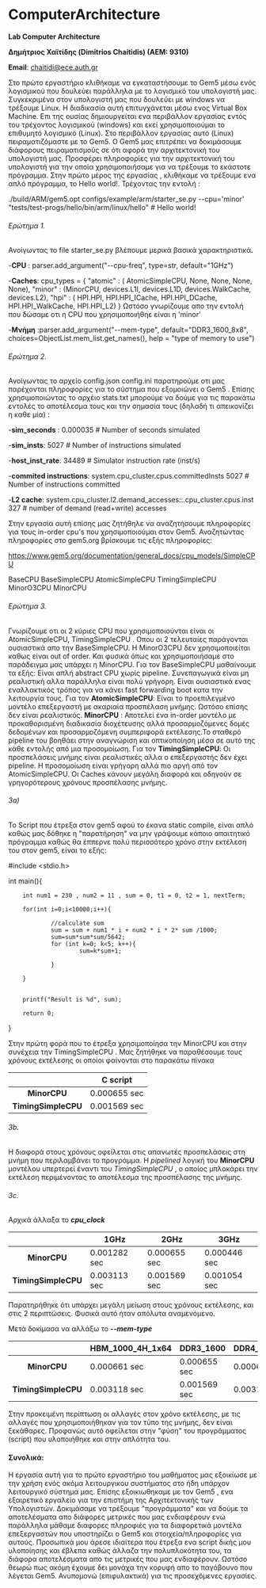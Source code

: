 # ComputerArchitecture
__Lab Computer Architecture__

__Δημήτριος Χαϊτίδης (Dimitrios Chaitidis) (ΑΕΜ: 9310)__

__Email__: chaitidi@ece.auth.gr

Στο πρώτο εργαστήριο κλιθήκαμε να εγκαταστήσουμε το Gem5 μέσω ενός λογισμικού που δουλεύει παράλληλα με το λογισμικό του υπολογιστή μας. Συγκεκριμένα στον υπολογιστή μας που δουλεύει με windows να τρέξουμε Linux. Η διαδικασία αυτή επιτυγχάνεται μέσω ενος Virtual Box Machine. Επι της ουσίας δημιουργείται ενα περιβάλλον εργασίας εντός του τρέχοντος λογισμικού (windows) και εκεί χρησιμοποιούμαι το επιθυμητό λογισμικό (Linux). 
Στο περιβάλλον εργασίας αυτό (Linux) πειραματιζόμαστε με το Gem5. Ο Gem5 μας επιτρέπει να δοκιμάσουμε διάφορους πειραματισμούς σε ότι αφορά την αρχιτεκτονική του υπολογιστή μας. Προσφέρει πληροφορίες για την αρχιτεκτονική του υπολογιστή για την οποία χρησιμοποιήσαμε για να τρέξουμε το εκάστοτε πρόγραμμα.
Στην πρώτο μέρος της εργασίας , κλιθήκαμε να τρέξουμε ενα απλό πρόγραμμα, το Hello world!. Τρέχοντας την εντολή :

./build/ARM/gem5.opt configs/example/arm/starter_se.py --cpu='minor' "tests/test-progs/hello/bin/arm/linux/hello" # Hello world!

###### Ερώτημα 1.

Ανοίγωντας το file starter_se.py βλέπουμε μερικά βασικά χαρακτηριστικά.

-__CPU__ : parser.add_argument("--cpu-freq", type=str, default="1GHz")

-__Caches__: cpu_types = {
    "atomic" : ( AtomicSimpleCPU, None, None, None, None),
    "minor" : (MinorCPU,
               devices.L1I, devices.L1D,
               devices.WalkCache,
               devices.L2),
    "hpi" : ( HPI.HPI,
              HPI.HPI_ICache, HPI.HPI_DCache,
              HPI.HPI_WalkCache,
              HPI.HPI_L2)
}
Ωστόσο γνωρίζουμε απο την εντολή που δώσαμε οτι η CPU που χρησιμοποιήθηε είναι η 'minor'

-__Μνήμη__ :parser.add_argument("--mem-type", default="DDR3_1600_8x8",
                        choices=ObjectList.mem_list.get_names(),
                        help = "type of memory to use")




###### Ερώτημα 2.

Ανοίγωντας το αρχείο config.json config.ini παρατηρούμε οτι μας παρέχονται πληροφορίες  για το σύστημα που εξομοιώνει ο Gem5 . Επίσης χρησιμοποιώντας το αρχέιο stats.txt μπορούμε να δούμε για τις παρακάτω εντολές το αποτέλεσμα τους και την σημασία τους (δηλαδή τι απεικονίζει η καθε μία) :

-__sim_seconds__ :   0.000035 # Number of seconds simulated

-__sim_insts__:      5027     # Number of instructions simulated

-__host_inst_rate__: 34489    # Simulator instruction rate (inst/s)

-__commited instructions__: system.cpu_cluster.cpus.committedInsts  5027   # Number of instructions committed

-__L2 cache__: system.cpu_cluster.l2.demand_accesses::.cpu_cluster.cpus.inst  327     # number of demand (read+write) accesses


Στην εργασία αυτή επίσης μας ζητήθηλε να αναζητήσουμε πληροφορίες για τους in-order cpu's που χρησιμοποιούμαι στον Gem5. 
Αναζητώντας πληροφορίες στο gem5.org βρίσκουμε τις εξής πληροφορίες: 

https://www.gem5.org/documentation/general_docs/cpu_models/SimpleCPU

BaseCPU
BaseSimpleCPU
AtomicSimpleCPU
TimingSimpleCPU
MinorO3CPU
MinorCPU


###### Ερώτημα 3.

Γνωρίζουμε οτι οι 2 κύριες CPU που χρησιμοποιούνται είναι οι AtomicSimpleCPU, TimingSimpleCPU . Οπου οι 2 τελευταίες παράγονται ουσιαστικά απο την BaseSimpleCPU.
H MinorO3CPU δεν χρησιμοποιείται καθως είναι out of order.
Και φυσικά όπως και χρησιμοποιήσαμε στο παράδειγμα μας υπάρχει η MinorCPU.
Για τον BaseSimpleCPU μαθαίνουμε τα εξής:
Είναι απλή abstract CPU χωρίς pipeline. Συνεπαγωγικά είναι μη ρεαλιστική αλλα παράλληλα είναι πολύ γρήγορη. Είναι ουσιαστικά ενας εναλλακτικός τρόπος για να κάνει fast forwarding boot κατα την λειτουργία τους.
Για τον __AtomicSimpleCPU__:
Είναι το προεπιλεγμένο μοντέλο επεξεργαστή με ακαριαία προσπέλαση μνήμης. Ωστόσο επίσης δεν είναι ρεαλιστικός.
__MinorCPU__ : 
Αποτελεί ένα in-order μοντέλο με προκαθορισμένη διαδικασία διοχέτευσης αλλά προσαρμοζόμενες δομές δεδομένων και προσαρμοζόμενη συμπεριφορά εκτέλεσης.Το σταθερό pipeline του βοηθάει στην αναγνώριση και οπτικοποίηση μέσα σε αυτό της κάθε εντολής από μια προσομοίωση.
Για τον __TimingSimpleCPU__:
Οι προσπελάσεις μνήμης είναι ρεαλιστικές αλλα ο επεξεργαστής δεν έχει pipeline. Η προσομοίωση είναι γρήγορη αλλά πιο αργή από τον AtomicSimpleCPU. Οι Caches κάνουν μεγάλη διαφορά και οδηγούν σε γρηγορότερους χρόνους προσπέλασης μνήμης.



###### 3a)
Το Script που έτρεξα στον gem5 αφού το έκανα static compile, είναι απλό καθώς μας δόθηκε η "παρατήρηση" να μην γράψουμε κάποιο απαιτητικό πρόγραμμα καθώς θα έππερνε πολύ περισσότερο χρόνο στην εκτέλεση του στον gem5, είναι το εξής:


#include <stdio.h>

int main(){


        int num1 = 230 , num2 = 11 , sum = 0, t1 = 0, t2 = 1, nextTerm;

        for(int i=0;i<10000;i++){

                //calculate sum
                sum = sum + num1 * i + num2 * i * 2* sum /1000;
                sum=sum*sum*sum/5642;
                for (int k=0; k<5; k++){
                        sum=k*sum+1;

                }

        }


        printf("Result is %d", sum);

        return 0;
}



Στην πρώτη φορά που το έτρεξα χρησιμοποίησα την MinorCPU και στην συνέχεια την TimingSimpleCPU . Μας ζητήθηκε να παραθέσουμε τους χρόνους εκτέλεσης οι οποίοι φαίνονται στο παρακάτω πίνακα

|                     | C script     |
| :-----------------: | ------------ |
|    **MinorCPU**     | 0.000655 sec |
| **TimingSimpleCPU** | 0.001569 sec |

###### 3b.
Η διαφορά στους χρόνους οφείλεται στις απανωτές προσπελάσεις στη μνήμη που περιλαμβάνει το προγράμμα. H *pipelined* λογική του **MinorCPU** μοντέλου υπερτερεί έναντι του *TimingSimpleCPU* , ο οποίος μπλοκάρει την εκτέλεση περιμένοντας το αποτέλεσμα της προσπέλασης της μνήμης.

###### 3c.

 Αρχικά άλλαξα το ***cpu_clock***
 

|                     | 1GHz         | 2GHz         | 3GHz         |
| :-----------------: | ------------ | ------------ | ------------ |
|    **MinorCPU**     | 0.001282 sec | 0.000655 sec | 0.000446 sec |
| **TimingSimpleCPU** | 0.003113 sec | 0.001569 sec | 0.001054 sec |


Παρατηρήθηκε ότι υπάρχει μεγάλη μείωση στους χρόνους εκτέλεσης, και στις 2 περιπτώσεις. Φυσικά αυτό ήταν απόλυτα αναμενόμενο.



Μετά δοκίμασα να αλλάξω το ***--mem-type***

|                     |  HBM_1000_4H_1x64   | DDR3_1600    | DDR4_2400_16x4   |
| :-----------------: | ------------------- | ------------ | ---------------- |
|    **MinorCPU**     | 0.000661 sec        | 0.000655 sec | 0.000654 sec     |
| **TimingSimpleCPU** | 0.003118 sec        | 0.001569 sec | 0.003112 sec     |


Στην προκειμένη περίπτωση οι αλλαγές στον χρόνο εκτέλεσης, με τις αλλαγές που χρησιμοποιήθηκαν για τον τύπο της μνήμης, δεν είναι ξεκάθαρες. Προφανώς αυτό οφείλεται στην "φύση" του προγράμματος (script) που υλοποιήθηκε και στην απλότητα του.




#### __Συνολικά__: 
Η εργασία αυτή για το πρώτο εργαστήριο του μαθήματος μας εξοικίωσε με την χρήση ενός ακόμα λειτουργικου συστήματος στο ήδη υπάρχον λειτουργικό σύστημα μας.
Επίσης εξοικιωθηκαμε με τον Gem5 , ενα εξαιρετικό εργαλείο για την επιστήμη της Αρχιτεκτονικής των Υπολογιστών. Δοκιμάσαμε να τρέξουμε "προγράμματα" και να δούμε τα αποτελέσματα απο διάφορες μετρικές που μας ενδιαφέρουν ενώ παράλληλα μάθαμε διαφορες πληροφιές για τα διαφορετικά μοντέλα επεξεργαστών που υποστηρίζει ο Gem5 και στοιχεία/πληροφορίες για αυτούς. Προσωπικά μου άρεσε ιδιαίτερα που έτρεξα ενα script δικής μου υλοποίησης και έβλεπα καθώς άλλαζα την πολυπλοκότητα του, τα διάφορα αποτελέσματα απο τις μετρικές που μας ενδιαφέρουν.
Ωστόσο θεωρώ πως ακόμη έχουμε δει μονάχα την κορυφή απο το παγόβουνο που λέγεται Gem5. Ανυπομονώ (επιφυλακτικά) για τις προσεχόμενες εργασίες.
